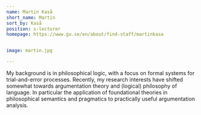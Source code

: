```yaml
---
name: Martin Kaså
short_name: Martin
sort_by: Kaså
position: s-lecturer
homepage: https://www.gu.se/en/about/find-staff/martinkasa


image: martin.jpg

---
```

My background is in philosophical logic, with a focus on formal systems for trial-and-error processes. Recently, my research interests have shifted somewhat towards argumentation theory and (logical) philosophy of language. In particular the application of foundational theories in philosophical semantics and pragmatics to practically useful argumentation analysis.
